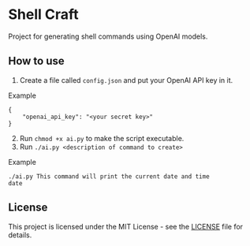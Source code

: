 # Shell Craft

Project for generating shell commands using OpenAI models.

## How to use

1. Create a file called `config.json` and put your OpenAI API key in it.

Example
```
{
    "openai_api_key": "<your secret key>"
}
```

2. Run `chmod +x ai.py` to make the script executable.
3. Run `./ai.py <description of command to create>`

Example
```
./ai.py This command will print the current date and time
date
```

## License

This project is licensed under the MIT License - see the [LICENSE](LICENSE) file for details.
